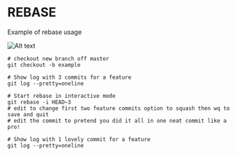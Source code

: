 # REBASE


Example of rebase usage

![Alt text](./master/rebase.gif)

```
# checkout new branch off master
git checkout -b example

# Show log with 3 commits for a feature
git log --pretty=oneline

# Start rebase in interactive mode
git rebase -i HEAD~3
# edit to change first two feature commits option to squash then wq to save and quit
# edit the commit to pretend you did it all in one neat commit like a pro!

# Show log with 1 lovely commit for a feature
git log --pretty=oneline
```